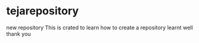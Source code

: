 # tejarepository
new repository
This is crated to learn how to create a repository
learnt well
thank you
